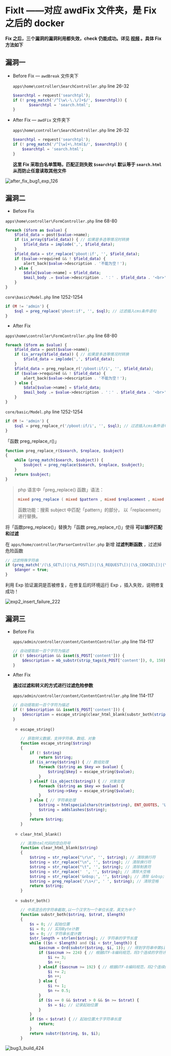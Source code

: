 # FixIt ——对应 awdFix 文件夹，是 Fix 之后的 docker

**Fix 之后，三个漏洞的漏洞利用都失效，check 仍能成功。详见 [视频](https://www.bilibili.com/video/BV1ya411M7c1/) 。具体 Fix 方法如下**

## 漏洞一

- Before Fix — `awdBreak` 文件夹下

  `apps\home\controller\SearchController.php` line 26-32

  ```php
  $searchtpl = request('searchtpl');
  if (! preg_match('/^[\w\-\.\/]+$/', $searchtpl)) {
         $searchtpl = 'search.html';
  }
  ```

- After Fix — `awdFix` 文件夹下

  `apps\home\controller\SearchController.php` line 26-32

  ```php
  $searchtpl = request('searchtpl');
  if (! preg_match('/^[\w]+\.html$/', $searchtpl)) {
      $searchtpl = 'search.html';
  }
  ```

  **这里 Fix 采取白名单策略，匹配正则失败 `$searchtpl` 默认等于 `search.html` 从而防止任意读取其他文件**

![after_fix_bug1_exp_126](img/after_fix_bug1_exp_126.png)

## 漏洞二

- Before Fix

`apps\home\controller\FormController.php` line 68-80

```php
foreach ($form as $value) {
    $field_data = post($value->name);
    if (is_array($field_data)) { // 如果是多选等情况时转换
        $field_data = implode(',', $field_data);
    }
    $field_data = str_replace('pboot:if', '', $field_data);
    if ($value->required && ! $field_data) {
        alert_back($value->description . '不能为空！');
    } else {
        $data[$value->name] = $field_data;
        $mail_body .= $value->description . '：' . $field_data . '<br>';
    }
}
```

`core\basic\Model.php` line 1252-1254

```php
if (M != 'admin') {
    $sql = preg_replace('pboot:if', '', $sql); // 过滤插入cms条件语句
}
```

- After Fix

`apps\home\controller\FormController.php`  line 68-80

```php
foreach ($form as $value) {
    $field_data = post($value->name);
    if (is_array($field_data)) { // 如果是多选等情况时转换
        $field_data = implode(',', $field_data);
    }
    $field_data = preg_replace_r('/pboot:if/i', '', $field_data);
    if ($value->required && ! $field_data) {
        alert_back($value->description . '不能为空！');
    } else {
        $data[$value->name] = $field_data;
        $mail_body .= $value->description . '：' . $field_data . '<br>';
    }
}
```

`core/basic/Model.php` line 1252-1254

```php
if (M != 'admin') {
    $sql = preg_replace_r('/pboot:if/i', '', $sql); // 过滤插入cms条件语句
}
```

「函数 preg_replace_r()」

```php
function preg_replace_r($search, $replace, $subject)
{
    while (preg_match($search, $subject)) {
        $subject = preg_replace($search, $replace, $subject);
    }
    return $subject;
}
```

> php 语言中「preg_replace() 函数」语法：
>
> ```php
> mixed preg_replace ( mixed $pattern , mixed $replacement , mixed $subject [, int $limit = -1 [, int &$count ]] )
> ```
>
> 函数功能：搜索 subject 中匹配「pattern」的部分， 以「replacement」进行替换。

将「函数preg_replace()」替换为「函数 preg_replace_r()」使得 **可以循环匹配和过滤**

在 `apps/home/controller/ParserController.php`  新增 **过滤判断函数** ，过滤掉危险函数

```php
// 过滤特殊字符串
if (preg_match('/(\$_GET\[)|(\$_POST\[)|(\$_REQUEST\[)|(\$_COOKIE\[)|(\$_SESSION\[)|(file_put_contents)|(file_get_contents)|(fwrite)|(phpinfo)|(base64)|(`)|(shell_exec)|(eval)|(assert)|(system)|(exec)|(passthru)|(print_r)|(urldecode)/i', $matches[1][$i])) {
    $danger = true;
}
```

利用 Exp 验证漏洞是否被修复，在修复后的环境运行 Exp ，插入失败，说明修复成功！

![exp2_insert_failure_222](img/exp2_insert_failure_222.jpg)

## 漏洞三

- Before Fix

  `apps/admin/controller/content/ContentController.php` line 114-117

  ```php
  // 自动提取前一百个字符为描述
  if (! $description && isset($_POST['content'])) {
      $description = mb_substr(strip_tags($_POST['content']), 0, 150);
  }
  ```

- After Fix

  **通过过滤和转义的方式进行过滤危险参数**

  `apps/admin/controller/content/ContentController.php` line 114-117

  ```php
  // 自动提取前一百个字符为描述
  if (! $description && isset($_POST['content'])) {
      $description = escape_string(clear_html_blank(substr_both(strip_tags($_POST['content']), 0, 150)));
  }
  ```

  - `escape_string()`

    ```php
    // 获取转义数据，支持字符串、数组、对象
    function escape_string($string)
    {
        if (! $string)
            return $string;
        if (is_array($string)) { // 数组处理
            foreach ($string as $key => $value) {
                $string[$key] = escape_string($value);
            }
        } elseif (is_object($string)) { // 对象处理
            foreach ($string as $key => $value) {
                $string->$key = escape_string($value);
            }
        } else { // 字符串处理
            $string = htmlspecialchars(trim($string), ENT_QUOTES, 'UTF-8');
            $string = addslashes($string);
        }
        return $string;
    }
    ```

  - `clear_html_blank()`

    ```php
    // 清洗html代码的空白符号
    function clear_html_blank($string)
    {
        $string = str_replace("\r\n", '', $string); // 清除换行符
        $string = str_replace("\n", '', $string); // 清除换行符
        $string = str_replace("\t", '', $string); // 清除制表符
        $string = str_replace('　', '', $string); // 清除大空格
        $string = str_replace('&nbsp;', '', $string); // 清除 &nbsp;
        $string = preg_replace('/\s+/', ' ', $string); // 清除空格
        return $string;
    }
    ```

  - `substr_both()`

    ```php
    // 中英混合的字符串截取,以一个汉字为一个单位长度，英文为半个
    function substr_both($string, $strat, $length)
    {
        $s = 0; // 起始位置
        $i = 0; // 实际Byte计数
        $n = 0; // 字符串长度计数
        $str_length = strlen($string); // 字符串的字节长度
        while (($n < $length) and ($i < $str_length)) {
            $ascnum = Ord(substr($string, $i, 1)); // 得到字符串中第$i位字符的ascii码
            if ($ascnum >= 224) { // 根据UTF-8编码规范，将3个连续的字符计为单个字符
                $i += 3;
                $n ++;
            } elseif ($ascnum >= 192) { // 根据UTF-8编码规范，将2个连续的字符计为单个字符
                $i += 2;
                $n ++;
            } else {
                $i += 1;
                $n += 0.5;
            }
            if ($s == 0 && $strat > 0 && $n >= $strat) {
                $s = $i; // 记录起始位置
            }
        }
        if ($n < $strat) { // 起始位置大于字符串长度
            return;
        }
        return substr($string, $s, $i);
    }
    ```

![bug3_build_424](img/bug3_build_424.png)
